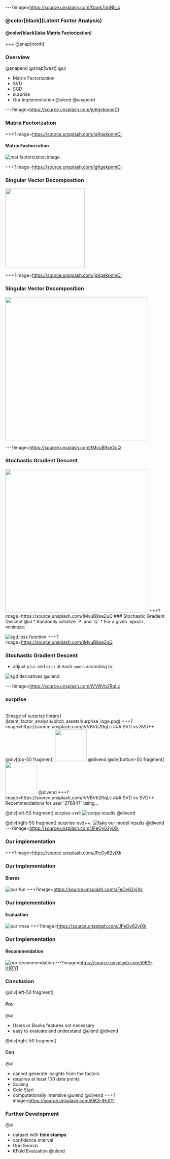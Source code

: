 ---?image=https://source.unsplash.com/Oaqk7qqNh_c
<!-- Welcome stack
_       __     __                                  __             __  
| |     / /__  / /________  ____ ___  ___     _____/ /_____ ______/ /__
| | /| / / _ \/ / ___/ __ \/ __ `__ \/ _ \   / ___/ __/ __ `/ ___/ //_/
| |/ |/ /  __/ / /__/ /_/ / / / / / /  __/  (__  ) /_/ /_/ / /__/ ,<   
|__/|__/\___/_/\___/\____/_/ /_/ /_/\___/  /____/\__/\__,_/\___/_/|_|  

-->
### @color[black](Latent Factor Analysis)
#### @color[black](aka Matrix Factorization)
+++
@snap[north]
### Overview
@snapend
@snap[west]
@ul
* Matrix Factorization
* SVD
* SGD
* surprise
* Our Implementation
@ulend
@snapend


---?image=https://source.unsplash.com/jgKgekpnmCI
<!-- Matrix Factorization


    __  ___      __       _         ______           __             _             __  _           
   /  |/  /___ _/ /______(_)  __   / ____/___ ______/ /_____  _____(_)___  ____ _/ /_(_)___  ____
  / /|_/ / __ `/ __/ ___/ / |/_/  / /_  / __ `/ ___/ __/ __ \/ ___/ /_  / / __ `/ __/ / __ \/ __ \
 / /  / / /_/ / /_/ /  / />  <   / __/ / /_/ / /__/ /_/ /_/ / /  / / / /_/ /_/ / /_/ / /_/ / / / /
/_/  /_/\__,_/\__/_/  /_/_/|_|  /_/    \__,_/\___/\__/\____/_/  /_/ /___/\__,_/\__/_/\____/_/ /_/



-->
### Matrix Factorization
+++?image=https://source.unsplash.com/jgKgekpnmCI
#### Matrix Factorization
![mat factorization image](https://cdn-images-1.medium.com/max/1075/1*2i-GJO7JX0Yz6498jUvhEg.png)

+++?image=https://source.unsplash.com/jgKgekpnmCI
### Singular Vector Decomposition
<img src='https://hadrienj.github.io/assets/images/2.8/singular-value-decomposition.png' height = '250' />

+++?image=https://source.unsplash.com/jgKgekpnmCI
### Singular Vector Decomposition
<img src='https://research.fb.com/wp-content/uploads/2016/11/post00049_image0001.png' height = '450' />

---?image=https://source.unsplash.com/tMvuB9se2uQ
<!-- SGD stack


   _____ __________
  / ___// ____/ __ \
  \__ \/ / __/ / / /
 ___/ / /_/ / /_/ /
/____/\____/_____/  


-->
### Stochastic Gradient Descent

<img src='https://cdn-images-1.medium.com/max/800/1*Sa5kGcZIVNTLjrI8P-YsSQ.gif' width='450' />
+++?image=https://source.unsplash.com/tMvuB9se2uQ
### Stochastic Gradient Descent
@ul
* Randomly initialize `P` and `Q`
* For a given `epoch`, minimize:  

![sgd loss function](latent_factor_analysis/pitch_assets/sgd_lossfun.png)
+++?image=https://source.unsplash.com/tMvuB9se2uQ
### Stochastic Gradient Descent
* adjust `p(u)` and `q(i)` at each `epoch` according to:  

![sgd derivatives](latent_factor_analysis/pitch_assets/sgd_derivatives.png)
@ulend

---?image=https://source.unsplash.com/iVVBVb2RqLc
<!-- Surprise Stack


                               _         
   _______  ___________  _____(_)_______
  / ___/ / / / ___/ __ \/ ___/ / ___/ _ \
 (__  ) /_/ / /  / /_/ / /  / (__  )  __/
/____/\__,_/_/  / .___/_/  /_/____/\___/
               /_/                       

-->
### surprise
<br />
![image of surprise library](latent_factor_analysis/pitch_assets/surprise_logo.png)
+++?image=https://source.unsplash.com/iVVBVb2RqLc
### SVD vs SVD++
@div[top-50 fragment]
<img src='https://github.com/ohjho/recommendation_system/raw/master/latent_factor_analysis/pitch_assets/svd_rmse.png' height = '100' />
@divend
@div[bottom-50 fragment]
<img src='https://github.com/ohjho/recommendation_system/raw/master/latent_factor_analysis/pitch_assets/svdpp_rmse.png' height = '100' />
@divend
+++?image=https://source.unsplash.com/iVVBVb2RqLc
### SVD vs SVD++
Recommendations for user `276847` using...

@div[left-50 fragment]
surpise-svd:
![svdpp results](latent_factor_analysis/pitch_assets/svdpp_recommend.png)
@divend

@div[right-50 fragment]
surprise-svd++:
![fake our model results](latent_factor_analysis/pitch_assets/svd_recommend.png)
@divend
---?image=https://source.unsplash.com/JFeOy62yjXk
<!-- Our Implementation Stack


   ____                ____                __                          __        __  _           
  / __ \__  _______   /  _/___ ___  ____  / /__  ____ ___  ___  ____  / /_____ _/ /_(_)___  ____
 / / / / / / / ___/   / // __ `__ \/ __ \/ / _ \/ __ `__ \/ _ \/ __ \/ __/ __ `/ __/ / __ \/ __ \
/ /_/ / /_/ / /     _/ // / / / / / /_/ / /  __/ / / / / /  __/ / / / /_/ /_/ / /_/ / /_/ / / / /
\____/\__,_/_/     /___/_/ /_/ /_/ .___/_/\___/_/ /_/ /_/\___/_/ /_/\__/\__,_/\__/_/\____/_/ /_/
                                /_/                                                              

-->
### Our implementation
+++?image=https://source.unsplash.com/JFeOy62yjXk
### Our implementation
#### Biases
![our fun](latent_factor_analysis/pitch_assets/our_math.png)
+++?image=https://source.unsplash.com/JFeOy62yjXk
### Our implementation
#### Evaluation
![our rmse](latent_factor_analysis/pitch_assets/our_rmse.png)
+++?image=https://source.unsplash.com/JFeOy62yjXk
### Our implementation
#### Recommendation
![our recommendation](latent_factor_analysis/pitch_assets/our_recommendation.png)
---?image=https://source.unsplash.com/i0K3-IHiXYI
### Conclusion
@div[left-50 fragment]
#### Pro
@ul
* Users or Books features not necessary
* easy to evaluate and understand
@ulend
@divend

@div[right-50 fragment]
#### Con
@ul
* cannot generate insights from the factors
* requires at least 100 data points
* Scaling
* Cold Start
* computationally intensive
@ulend
@divend
+++?image=https://source.unsplash.com/i0K3-IHiXYI
### Further Development
@ul
* dataset with **time stamps**
* confidence interval
* Grid Search
* KFold Evaluation
@ulend
